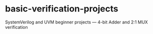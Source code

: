 # basic-verification-projects
SystemVerilog and UVM beginner projects — 4-bit Adder and 2:1 MUX verification

